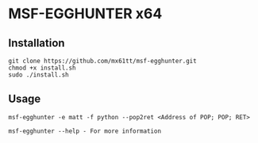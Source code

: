 # MSF-EGGHUNTER x64

## Installation

```
git clone https://github.com/mx61tt/msf-egghunter.git
chmod +x install.sh
sudo ./install.sh
```

## Usage

```
msf-egghunter -e matt -f python --pop2ret <Address of POP; POP; RET>

msf-egghunter --help - For more information
```
